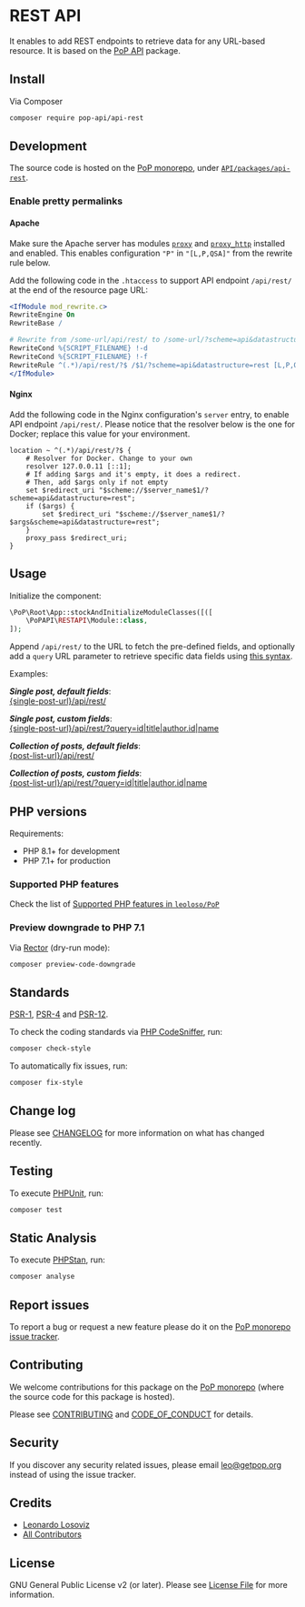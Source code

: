 # REST API

<!--
[![Build Status][ico-travis]][link-travis]
[![Quality Score][ico-code-quality]][link-code-quality]
[![Software License][ico-license]](LICENSE.md)
[![Latest Version on Packagist][ico-version]][link-packagist]
[![Coverage Status][ico-scrutinizer]][link-scrutinizer]
[![Total Downloads][ico-downloads]][link-downloads]
-->

It enables to add REST endpoints to retrieve data for any URL-based resource. It is based on the [PoP API](https://github.com/PoP-PoPAPI/api) package.

## Install

Via Composer

``` bash
composer require pop-api/api-rest
```

## Development

The source code is hosted on the [PoP monorepo](https://github.com/leoloso/PoP), under [`API/packages/api-rest`](https://github.com/leoloso/PoP/tree/master/layers/API/packages/api-rest).

<!-- To enable pretty API endpoint `/api/rest/`, follow the instructions [here](https://github.com/PoP-PoPAPI/api#enable-pretty-permalinks) -->

### Enable pretty permalinks

#### Apache

Make sure the Apache server has modules [`proxy`](https://httpd.apache.org/docs/current/mod/mod_proxy.html) and [`proxy_http`](https://httpd.apache.org/docs/current/mod/mod_proxy_http.html) installed and enabled. This enables configuration `"P"` in `"[L,P,QSA]"` from the rewrite rule below.

Add the following code in the `.htaccess` to support API endpoint `/api/rest/` at the end of the resource page URL:

```apache
<IfModule mod_rewrite.c>
RewriteEngine On
RewriteBase /

# Rewrite from /some-url/api/rest/ to /some-url/?scheme=api&datastructure=rest
RewriteCond %{SCRIPT_FILENAME} !-d
RewriteCond %{SCRIPT_FILENAME} !-f
RewriteRule ^(.*)/api/rest/?$ /$1/?scheme=api&datastructure=rest [L,P,QSA]
</IfModule>
```

#### Nginx

Add the following code in the Nginx configuration's `server` entry, to enable API endpoint `/api/rest/`. Please notice that the resolver below is the one for Docker; replace this value for your environment.

```nginx
location ~ ^(.*)/api/rest/?$ {
    # Resolver for Docker. Change to your own
    resolver 127.0.0.11 [::1];
    # If adding $args and it's empty, it does a redirect.
    # Then, add $args only if not empty
    set $redirect_uri "$scheme://$server_name$1/?scheme=api&datastructure=rest";
    if ($args) {
        set $redirect_uri "$scheme://$server_name$1/?$args&scheme=api&datastructure=rest";
    }
    proxy_pass $redirect_uri;
}
```

<!-- ```apache
<IfModule mod_rewrite.c>
RewriteEngine On
RewriteBase /

# Rewrite from /some-url/api/rest/ to /some-url/?scheme=api&datastructure=rest
RewriteCond %{SCRIPT_FILENAME} !-d
RewriteCond %{SCRIPT_FILENAME} !-f
RewriteRule ^(.*)/api/rest/?$ /$1/?scheme=api&datastructure=rest [L,P,QSA]

# b. Homepage single endpoint (root)
# Rewrite from api/rest/ to /?scheme=api&datastructure=rest
RewriteCond %{SCRIPT_FILENAME} !-d
RewriteCond %{SCRIPT_FILENAME} !-f
RewriteRule ^api/rest/?$ /?scheme=api&datastructure=rest [L,P,QSA]
</IfModule>
``` -->

## Usage

Initialize the component:

``` php
\PoP\Root\App::stockAndInitializeModuleClasses([([
    \PoPAPI\RESTAPI\Module::class,
]);
```

Append `/api/rest/` to the URL to fetch the pre-defined fields, and optionally add a `query` URL parameter to retrieve specific data fields using [this syntax](https://github.com/getpop/field-query).

Examples:

_**Single post, default fields**_:<br/>
[{single-post-url}/api/rest/](https://nextapi.getpop.org/2013/01/11/markup-html-tags-and-formatting/api/rest/)

_**Single post, custom fields**_:<br/>
[{single-post-url}/api/rest/?query=id|title|author.id|name](https://nextapi.getpop.org/2013/01/11/markup-html-tags-and-formatting/api/rest/?query=id|title|author.id|name)

_**Collection of posts, default fields**_:<br/>
[{post-list-url}/api/rest/](https://nextapi.getpop.org/posts/api/rest/)

_**Collection of posts, custom fields**_:<br/>
[{post-list-url}/api/rest/?query=id|title|author.id|name](https://nextapi.getpop.org/posts/api/rest/?query=id|title|author.id|name)

<!-- ## More information

Please refer to package [API](https://github.com/PoP-PoPAPI/api), on which the REST API is based, and which contains plenty of extra documentation. -->

## PHP versions

Requirements:

- PHP 8.1+ for development
- PHP 7.1+ for production

### Supported PHP features

Check the list of [Supported PHP features in `leoloso/PoP`](https://github.com/leoloso/PoP/blob/master/docs/supported-php-features.md)

### Preview downgrade to PHP 7.1

Via [Rector](https://github.com/rectorphp/rector) (dry-run mode):

```bash
composer preview-code-downgrade
```

## Standards

[PSR-1](https://www.php-fig.org/psr/psr-1), [PSR-4](https://www.php-fig.org/psr/psr-4) and [PSR-12](https://www.php-fig.org/psr/psr-12).

To check the coding standards via [PHP CodeSniffer](https://github.com/squizlabs/PHP_CodeSniffer), run:

``` bash
composer check-style
```

To automatically fix issues, run:

``` bash
composer fix-style
```

## Change log

Please see [CHANGELOG](CHANGELOG.md) for more information on what has changed recently.

## Testing

To execute [PHPUnit](https://phpunit.de/), run:

``` bash
composer test
```

## Static Analysis

To execute [PHPStan](https://github.com/phpstan/phpstan), run:

``` bash
composer analyse
```

## Report issues

To report a bug or request a new feature please do it on the [PoP monorepo issue tracker](https://github.com/leoloso/PoP/issues).

## Contributing

We welcome contributions for this package on the [PoP monorepo](https://github.com/leoloso/PoP) (where the source code for this package is hosted).

Please see [CONTRIBUTING](CONTRIBUTING.md) and [CODE_OF_CONDUCT](CODE_OF_CONDUCT.md) for details.

## Security

If you discover any security related issues, please email leo@getpop.org instead of using the issue tracker.

## Credits

- [Leonardo Losoviz][link-author]
- [All Contributors][link-contributors]

## License

GNU General Public License v2 (or later). Please see [License File](LICENSE.md) for more information.

[ico-version]: https://img.shields.io/packagist/v/pop-api/api-rest.svg?style=flat-square
[ico-license]: https://img.shields.io/badge/license-GPLv2-brightgreen.svg?style=flat-square
[ico-travis]: https://img.shields.io/travis/pop-api/api-rest/master.svg?style=flat-square
[ico-scrutinizer]: https://img.shields.io/scrutinizer/coverage/g/pop-api/api-rest.svg?style=flat-square
[ico-code-quality]: https://img.shields.io/scrutinizer/g/pop-api/api-rest.svg?style=flat-square
[ico-downloads]: https://img.shields.io/packagist/dt/pop-api/api-rest.svg?style=flat-square

[link-packagist]: https://packagist.org/packages/pop-api/api-rest
[link-travis]: https://travis-ci.org/pop-api/api-rest
[link-scrutinizer]: https://scrutinizer-ci.com/g/pop-api/api-rest/code-structure
[link-code-quality]: https://scrutinizer-ci.com/g/pop-api/api-rest
[link-downloads]: https://packagist.org/packages/pop-api/api-rest
[link-author]: https://github.com/leoloso
[link-contributors]: ../../../../../../contributors
